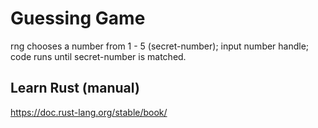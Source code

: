# Guessing Game
rng chooses a number from 1 - 5 (secret-number); input number handle; code runs until secret-number is matched. 

## Learn Rust (manual)
https://doc.rust-lang.org/stable/book/
